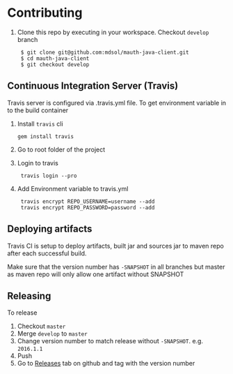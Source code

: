 # Contributing

1. Clone this repo by executing in your workspace. Checkout `develop` branch
        
        $ git clone git@github.com:mdsol/mauth-java-client.git
        $ cd mauth-java-client
        $ git checkout develop


## Continuous Integration Server (Travis)
Travis server is configured via .travis.yml file.  To get environment variable in to the build container

1.  Install `travis` cli

        gem install travis

1. Go to root folder of the project

1. Login to travis

        travis login --pro

1. Add Environment variable to travis.yml

        travis encrypt REPO_USERNAME=username --add
        travis encrypt REPO_PASSWORD=password --add


## Deploying artifacts
Travis CI is setup to deploy artifacts, built jar and sources jar to maven repo after each successful build.  
  
Make sure that the version number has `-SNAPSHOT` in all branches but master as maven repo will only allow one artifact without SNAPSHOT
 
## Releasing
To release

1. Checkout `master`
1. Merge `develop` to `master`
1. Change version number to match release without `-SNAPSHOT`. e.g. `2016.1.1`
1. Push
1. Go to [Releases](https://github.com/mdsol/mauth-java-client/releases) tab on github and tag with the version number
